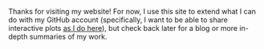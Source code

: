 Thanks for visiting my website! For now, I use this site to extend what I can do with my GitHub account (specifically, I want to be able to share interactive plots [as I do here](/WSB-posts)), but check back later for a blog or more in-depth summaries of my work.
